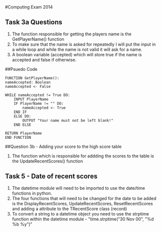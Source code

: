 #Computing Exam 2014

## Task 3a Questions

1. The function responsible for getting the players name is the GetPlayerName() function
2. To make sure that the name is asked for repeatedly I will put the input in a while loop and while the name is not valid it will ask for a name.
3. A boolean variable (accepted) which will store true if the name is accepted and false if otherwise. 

##Psuedo Code


	FUNCTION GetPlayerName():
	nameAccepted: Boolean
	nameAccepted <- False

	WHILE nameAccepted != True DO:
		INPUT PlayerName
		IF PlayerName != "" DO:
			nameAccepted <- True
		END IF
		ELSE DO:
			OUTPUT "Your name must not be left blank!"
		END ELSE
		
	RETURN PlayerName
	END FUNCTION

##Question 3b - Adding your score to the high score table

1. The function which is responsible for addding the scores to the table is the UpdateRecentScores() function

## Task 5 - Date of recent scores

1. The datetime module will need to be imported to use the date/time functions in python.
2. The four functions that will need to be changed for the date to be added is the DisplayRecentScores, UpdateRecentScores, ResetRecentScores and adding a attribute to the TRecentScore class (record)
3. To convert a string to a datetime object you need to use the strptime function within the datetime module - "time.strptime("30 Nov 00", "%d %b %y")"
